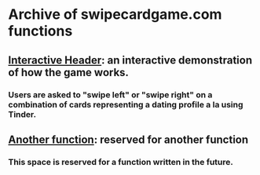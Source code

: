 # Archive of swipecardgame.com functions

## [Interactive Header](https://github.com/zayadur/com.swipecardgame/tree/main/InteractiveHeader): an interactive demonstration of how the game works.
### Users are asked to "swipe left" or "swipe right" on a combination of cards representing a dating profile a la using Tinder.

## [Another function](#): reserved for another function
### This space is reserved for a function written in the future.